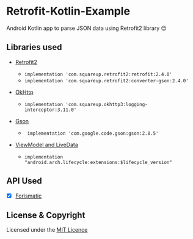 # Retrofit-Kotlin-Example
Android Kotlin app to parse JSON data using Retrofit2 library :blush:

## Libraries used
* [Retrofit2](https://github.com/square/retrofit) 
  * `implementation 'com.squareup.retrofit2:retrofit:2.4.0'`
  * `implementation 'com.squareup.retrofit2:converter-gson:2.4.0'`
  
* [OkHttp](https://github.com/square/okhttp)
  * `implementation 'com.squareup.okhttp3:logging-interceptor:3.11.0'`
  
* [Gson](https://github.com/google/gson)
  * ` implementation 'com.google.code.gson:gson:2.8.5'`
  
* [ViewModel and LiveData](https://developer.android.com/topic/libraries/architecture/adding-components)
    * `implementation "android.arch.lifecycle:extensions:$lifecycle_version"`
    
## API Used
- [x] [Forismatic](http://forismatic.com/en/api/)

## License & Copyright
Licensed under the [MIT Licence](LICENSE)
